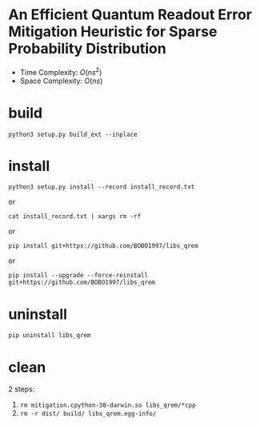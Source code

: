 # An Efficient Quantum Readout Error Mitigation Heuristic for Sparse Probability Distribution

- Time Complexity: $O(ns^2)$
- Space Complexity: $O(ns)$

# build

`python3 setup.py build_ext --inplace`

# install

`python3 setup.py install --record install_record.txt`

or

`cat install_record.txt | xargs rm -rf`

or

`pip install git+https://github.com/BOBO1997/libs_qrem`

or

`pip install --upgrade --force-reinstall git+https://github.com/BOBO1997/libs_qrem`

# uninstall

`pip uninstall libs_qrem`

# clean

2 steps:

1. `rm mitigation.cpython-38-darwin.so libs_qrem/*cpp`
2. `rm -r dist/ build/ libs_qrem.egg-info/`